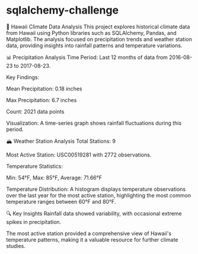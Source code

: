 # sqlalchemy-challenge
🌴 Hawaii Climate Data Analysis
This project explores historical climate data from Hawaii using Python libraries such as SQLAlchemy, Pandas, and Matplotlib. The analysis focused on precipitation trends and weather station data, providing insights into rainfall patterns and temperature variations.

📊 Precipitation Analysis
Time Period: Last 12 months of data from 2016-08-23 to 2017-08-23.

Key Findings:

Mean Precipitation: 0.18 inches

Max Precipitation: 6.7 inches

Count: 2021 data points

Visualization: A time-series graph shows rainfall fluctuations during this period.

🏔️ Weather Station Analysis
Total Stations: 9

Most Active Station: USC00519281 with 2772 observations.

Temperature Statistics:

Min: 54°F, Max: 85°F, Average: 71.66°F

Temperature Distribution: A histogram displays temperature observations over the last year for the most active station, highlighting the most common temperature ranges between 60°F and 80°F.

🔍 Key Insights
Rainfall data showed variability, with occasional extreme spikes in precipitation.

The most active station provided a comprehensive view of Hawaii's temperature patterns, making it a valuable resource for further climate studies.
